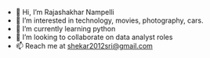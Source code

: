 - 👋 Hi, I’m Rajashakhar Nampelli 
- 👀 I’m interested in technology, movies, photography, cars.
- 🌱 I’m currently learning python 
- 💞️ I’m looking to collaborate on data analyst roles
- 📫 Reach me at shekar2012sri@gmail.com

<!---
shekar2012sri/shekar2012sri is a ✨ special ✨ repository because its `README.md` (this file) appears on your GitHub profile.
You can click the Preview link to take a look at your changes.
--->
